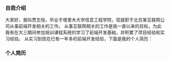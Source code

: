 ### 自我介绍

大家好，我叫贾志恒，毕业于塔里木大学信息工程学院，现就职于北京某互联网公司从事前端开发相关的工作。
从事互联网相关的工作是我一直以来的目标，为此我有在大三期间参加培训课程系统的学习了前端开发基础，并积累了项目经验和实习经验。
从实习到现在已有一年多的前端开发经验，下面是我的个人简历：

### 个人简历

<Author/>

